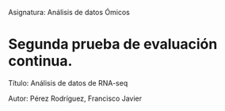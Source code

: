 Asignatura: Análisis de datos Ómicos
# Segunda prueba de evaluación continua.
Título: Análisis de datos de RNA-seq

Autor: Pérez Rodríguez, Francisco Javier 
